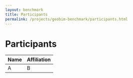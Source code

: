 ```yaml
---
layout: benchmark
title: Participants
permalink: /projects/geobim-benchmark/participants.html
---
```


<h1>Participants</h1>

<div class="table-responsive">
	<table class="table table-hover table-striped table-condensed">
		<thead>
			<tr>
				<th>Name</th>
				<th>Affiliation</th>
			</tr>
		</thead>
		<tbody>
			<tr>
				<td>A</td>
				<td>B</td>
			</tr>
		</tbody>
	</table>
</div>
